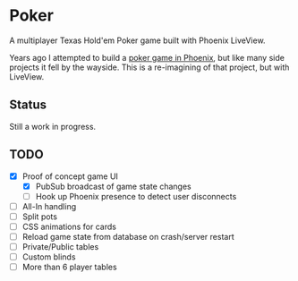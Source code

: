 # Poker

A multiplayer Texas Hold'em Poker game built with Phoenix LiveView.

Years ago I attempted to build a [poker game in Phoenix](https://github.com/begleynk/elixir-poker-server/),
but like many side projects it fell by the wayside. This is a re-imagining of that project, but
with LiveView.

## Status

Still a work in progress.

## TODO

* [x] Proof of concept game UI
  * [x] PubSub broadcast of game state changes
  * [ ] Hook up Phoenix presence to detect user disconnects
* [ ] All-In handling
* [ ] Split pots
* [ ] CSS animations for cards
* [ ] Reload game state from database on crash/server restart
* [ ] Private/Public tables
* [ ] Custom blinds
* [ ] More than 6 player tables
